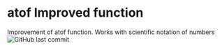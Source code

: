 # atof Improved function
Improvement of atof function. Works with scientific notation of numbers
![GitHub last commit](https://img.shields.io/github/last-commit/caojasamalex/atof_improved)
